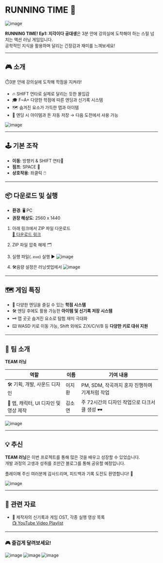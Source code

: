 # RUNNING TIME 🏃 

![image](https://github.com/user-attachments/assets/e9395c88-bd33-4123-b8ee-7931869c943b)

**RUNNING TIME! Ep1: 지각이다 공대생**은 3분 안에 강의실에 도착해야 하는 스릴 넘치는 액션 러닝 게임입니다.  
공학적인 지식을 활용하며 달리는 긴장감과 재미를 느껴보세요!

---

## 🎮 소개
⏱️3분 안에 강의실에 도착해 학점을 지켜라!
  - 🔥 SHIFT 연타로 실제로 달리는 듯한 몰입감
  - 🎓 F~A+ 다양한 학점에 따른 엔딩과 신기록 시스템
  - 🗺️ 숨겨진 요소가 가득한 맵과 아이템
  - 💾 엔딩 시 아이템과 돈 자동 저장 → 다음 도전에서 사용 가능
 
![image](https://github.com/user-attachments/assets/51ddeb03-e0af-4aaf-9320-5caeadff8ce8)

---

## 🕹️ 기본 조작

- **이동**: 방향키 & SHIFT 연타🏃  
- **점프**: SPACE 🦘  
- **상호작용**: 좌클릭 🖱️
  
---

## 📦 다운로드 및 실행

- **환경**: 🖥️ PC  
- **권장 해상도**: 2560 x 1440

1. 아래 링크에서 ZIP 파일 다운로드  
   [🔗 다운로드 링크](https://drive.google.com/file/d/1yB-F7eweJ9L8L6QNSDr-2weolVkEUjYf/view?usp=sharing)
2. ZIP 파일 압축 해제 🗂️  
3. 실행 파일(`.exe`) 실행 ▶️
![image](https://github.com/user-attachments/assets/4634ffa3-3ed8-426a-96cf-31bcd5343d56)

5. 🛠️음량 설정은 러닝셋업에서 
![image](https://github.com/user-attachments/assets/90cc7d8b-c277-4217-bd24-151e54248acb)


---

## 🗺️ 게임 특징

- 🎯 다양한 엔딩을 즐길 수 있는 **학점 시스템**
- 🛠️ 엔딩 후에도 활용 가능한 **아이템 및 신기록 저장 시스템**
- 🗝️ 맵 곳곳 숨겨진 요소로 탐험 재미 극대화
- ⌨️ WASD 키로 이동 가능, Shift 외에도 Z/X/C/V/B 등 **다양한 키로 대쉬 지원**
  
---

## 👥 팀 소개

**TEAM 러닝**

| 역할              | 이름    | 기여 내용                                                |
|-------------------|---------|--------------------------------------------------------|
| 🛠️ 기획, 개발, 사운드 디자인 | 이지환 | PM, SDM, 작곡까지 혼자 진행하며 기계처럼 작업 |
| 🎨 맵, 캐릭터, UI 디자인 및 영상 제작 | 김소연 | 주 72시간의 디자인 작업으로 다크서클 생성 🕶️ |

![image](https://github.com/user-attachments/assets/cd5877f7-252a-4745-b6db-e02732103f01)

---

## 💡 추신

**TEAM 러닝**은 이번 프로젝트를 통해 많은 것을 배우고 성장할 수 있었습니다.  
개발 과정의 고생과 성취를 조만간 블로그를 통해 공유할 예정입니다.  

플레이해 주신 여러분께 감사드리며, 피드백과 기록 도전도 환영합니다! 🏅

![image](https://github.com/user-attachments/assets/4a9affeb-6e57-4a8c-9c82-da7c46a15257)

---

## 📂 관련 자료

- 🎥 제작자의 신기록과 게임 OST, 각종 실행 영상 목록  
  [📺 YouTube Video Playlist](https://youtube.com/playlist?list=PLomZ_XOg8FzyWHktkVx_JOgPjh0kqUS8Q&feature=shared)

---

### 🎮 즐겁게 달려보세요!
![image](https://github.com/user-attachments/assets/90de9bfd-70c3-423d-928e-eb182b7edc85)
![image](https://github.com/user-attachments/assets/b5a3a76f-873d-4132-b6e0-0fc79629b6dd)
![image](https://github.com/user-attachments/assets/e30ee7f4-2bb8-48be-908a-ac07e876d1b5)

